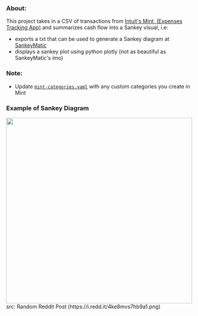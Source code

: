 ### About:
This project takes in a CSV of transactions from [Intuit's Mint, (Expenses Tracking App)](https://mint.intuit.com) and summarizes cash flow into a Sankey visual, i.e:

- exports a txt that can be used to generate a Sankey diagram at [SankeyMatic](https://sankeymatic.com/build)
- displays a sankey plot using python plotly (not as beautiful as SankeyMatic's imo)

### Note: 
- Update [`mint-categories.yaml`](./mint-categories.yaml) with any custom categories you create in Mint


### Example of Sankey Diagram
<img src="https://user-images.githubusercontent.com/24400570/210920691-1e30fe2b-d2a9-4eeb-a23c-6fcefb018b04.png" width="500">
src: Random Reddit Post (https://i.redd.it/4ke8mvs7hb9a1.png)

